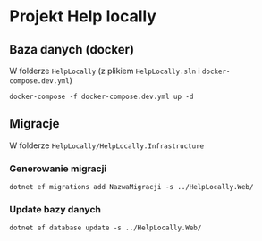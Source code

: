 # Projekt Help locally

## Baza danych (docker)

W folderze `HelpLocally` (z plikiem `HelpLocally.sln` i `docker-compose.dev.yml`)
    
    docker-compose -f docker-compose.dev.yml up -d

## Migracje

W folderze `HelpLocally/HelpLocally.Infrastructure`

### Generowanie migracji

    dotnet ef migrations add NazwaMigracji -s ../HelpLocally.Web/

### Update bazy danych 

    dotnet ef database update -s ../HelpLocally.Web/

